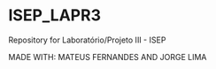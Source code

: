 # ISEP_LAPR3
Repository for Laboratório/Projeto III - ISEP

MADE WITH: MATEUS FERNANDES AND JORGE LIMA
